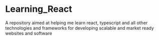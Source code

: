 # Learning_React
A repository aimed at helping me learn react, typescript and all other technologies and frameworks for developing scalable and market ready websites and software
